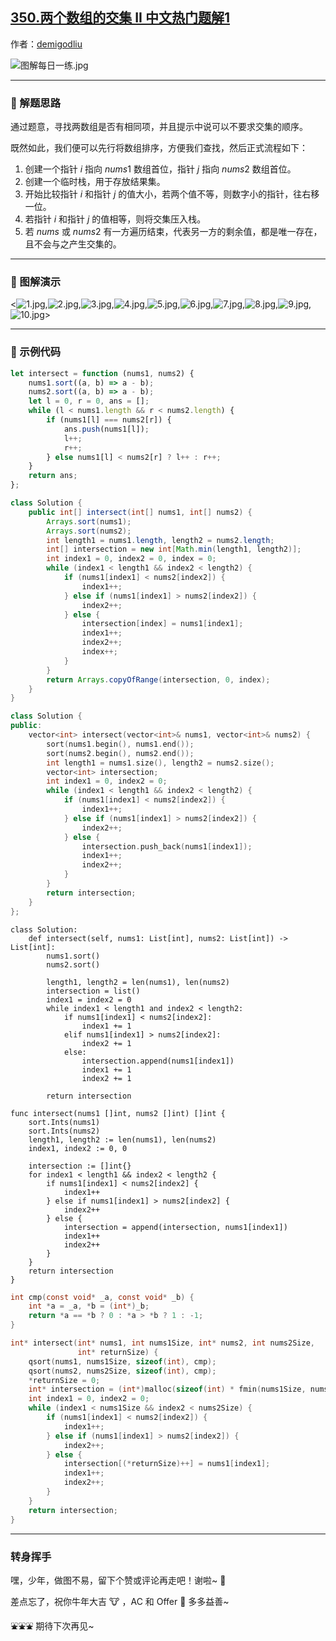 ## [350.两个数组的交集 II 中文热门题解1](https://leetcode.cn/problems/intersection-of-two-arrays-ii/solutions/100000/ha-xi-biao-liang-ge-shu-zu-de-jiao-ji-ii-fkwo)

作者：[demigodliu](https://leetcode.cn/u/demigodliu)

![图解每日一练.jpg](https://pic.leetcode-cn.com/1615817903-fzmpwZ-%E5%9B%BE%E8%A7%A3%E6%AF%8F%E6%97%A5%E4%B8%80%E7%BB%83.jpg)

---

### 🧠 解题思路

通过题意，寻找两数组是否有相同项，并且提示中说可以不要求交集的顺序。

既然如此，我们便可以先行将数组排序，方便我们查找，然后正式流程如下：

1. 创建一个指针 $i$ 指向 $nums1$ 数组首位，指针 $j$ 指向 $nums2$ 数组首位。
2. 创建一个临时栈，用于存放结果集。
3. 开始比较指针 $i$ 和指针 $j$ 的值大小，若两个值不等，则数字小的指针，往右移一位。
4. 若指针 $i$ 和指针 $j$ 的值相等，则将交集压入栈。
5. 若 $nums$ 或 $nums2$ 有一方遍历结束，代表另一方的剩余值，都是唯一存在，且不会与之产生交集的。

---

### 🎨 图解演示

<![1.jpg](https://pic.leetcode-cn.com/1617032404-VMHJLm-1.jpg),![2.jpg](https://pic.leetcode-cn.com/1617032406-qYuIXB-2.jpg),![3.jpg](https://pic.leetcode-cn.com/1617032409-XWGjeM-3.jpg),![4.jpg](https://pic.leetcode-cn.com/1617032411-XPBbgQ-4.jpg),![5.jpg](https://pic.leetcode-cn.com/1617032414-mWVzyk-5.jpg),![6.jpg](https://pic.leetcode-cn.com/1617032416-oIOrwu-6.jpg),![7.jpg](https://pic.leetcode-cn.com/1617032419-zbCOiu-7.jpg),![8.jpg](https://pic.leetcode-cn.com/1617032421-tbzIxG-8.jpg),![9.jpg](https://pic.leetcode-cn.com/1617032426-JhSqSr-9.jpg),![10.jpg](https://pic.leetcode-cn.com/1617032423-vxhgDz-10.jpg)>

---

### 🍭 示例代码

```Javascript []
let intersect = function (nums1, nums2) {
    nums1.sort((a, b) => a - b);
    nums2.sort((a, b) => a - b);
    let l = 0, r = 0, ans = [];
    while (l < nums1.length && r < nums2.length) {
        if (nums1[l] === nums2[r]) {
            ans.push(nums1[l]);
            l++;
            r++;
        } else nums1[l] < nums2[r] ? l++ : r++;
    }
    return ans;
};
```
```Java []
class Solution {
    public int[] intersect(int[] nums1, int[] nums2) {
        Arrays.sort(nums1);
        Arrays.sort(nums2);
        int length1 = nums1.length, length2 = nums2.length;
        int[] intersection = new int[Math.min(length1, length2)];
        int index1 = 0, index2 = 0, index = 0;
        while (index1 < length1 && index2 < length2) {
            if (nums1[index1] < nums2[index2]) {
                index1++;
            } else if (nums1[index1] > nums2[index2]) {
                index2++;
            } else {
                intersection[index] = nums1[index1];
                index1++;
                index2++;
                index++;
            }
        }
        return Arrays.copyOfRange(intersection, 0, index);
    }
}
```
```C++ []
class Solution {
public:
    vector<int> intersect(vector<int>& nums1, vector<int>& nums2) {
        sort(nums1.begin(), nums1.end());
        sort(nums2.begin(), nums2.end());
        int length1 = nums1.size(), length2 = nums2.size();
        vector<int> intersection;
        int index1 = 0, index2 = 0;
        while (index1 < length1 && index2 < length2) {
            if (nums1[index1] < nums2[index2]) {
                index1++;
            } else if (nums1[index1] > nums2[index2]) {
                index2++;
            } else {
                intersection.push_back(nums1[index1]);
                index1++;
                index2++;
            }
        }
        return intersection;
    }
};
```
```Python3 []
class Solution:
    def intersect(self, nums1: List[int], nums2: List[int]) -> List[int]:
        nums1.sort()
        nums2.sort()

        length1, length2 = len(nums1), len(nums2)
        intersection = list()
        index1 = index2 = 0
        while index1 < length1 and index2 < length2:
            if nums1[index1] < nums2[index2]:
                index1 += 1
            elif nums1[index1] > nums2[index2]:
                index2 += 1
            else:
                intersection.append(nums1[index1])
                index1 += 1
                index2 += 1
        
        return intersection
```
```Golang []
func intersect(nums1 []int, nums2 []int) []int {
    sort.Ints(nums1)
    sort.Ints(nums2)
    length1, length2 := len(nums1), len(nums2)
    index1, index2 := 0, 0

    intersection := []int{}
    for index1 < length1 && index2 < length2 {
        if nums1[index1] < nums2[index2] {
            index1++
        } else if nums1[index1] > nums2[index2] {
            index2++
        } else {
            intersection = append(intersection, nums1[index1])
            index1++
            index2++
        }
    }
    return intersection
}
```
```C []
int cmp(const void* _a, const void* _b) {
    int *a = _a, *b = (int*)_b;
    return *a == *b ? 0 : *a > *b ? 1 : -1;
}

int* intersect(int* nums1, int nums1Size, int* nums2, int nums2Size,
               int* returnSize) {
    qsort(nums1, nums1Size, sizeof(int), cmp);
    qsort(nums2, nums2Size, sizeof(int), cmp);
    *returnSize = 0;
    int* intersection = (int*)malloc(sizeof(int) * fmin(nums1Size, nums2Size));
    int index1 = 0, index2 = 0;
    while (index1 < nums1Size && index2 < nums2Size) {
        if (nums1[index1] < nums2[index2]) {
            index1++;
        } else if (nums1[index1] > nums2[index2]) {
            index2++;
        } else {
            intersection[(*returnSize)++] = nums1[index1];
            index1++;
            index2++;
        }
    }
    return intersection;
}
```

---

### 转身挥手

嘿，少年，做图不易，留下个赞或评论再走吧！谢啦~ 💐

差点忘了，祝你牛年大吉 🐮 ，AC 和 Offer 📑 多多益善~

⛲⛲⛲ 期待下次再见~ 